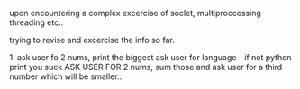 upon encountering a complex excercise of soclet, multiproccessing threading etc..

trying to revise and excercise the info so far.

1:
ask user fo 2 nums, print the biggest
ask user for language - if not python print you suck
ASK USER FOR 2 nums, sum those and ask user for a third number which will be smaller...

